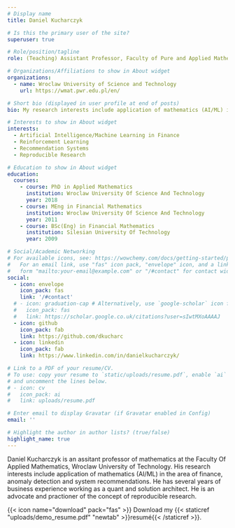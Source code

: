 ```yaml
---
# Display name
title: Daniel Kucharczyk

# Is this the primary user of the site?
superuser: true

# Role/position/tagline
role: (Teaching) Assistant Professor, Faculty of Pure and Applied Mathematics

# Organizations/Affiliations to show in About widget
organizations:
  - name: Wroclaw University of Science and Technology
    url: https://wmat.pwr.edu.pl/en/

# Short bio (displayed in user profile at end of posts)
bio: My research interests include application of mathematics (AI/ML) in the area of finance, anomaly detection and system recommendations. 

# Interests to show in About widget
interests:
  - Artificial Intelligence/Machine Learning in Finance
  - Reinforcement Learning
  - Recommendation Systems
  - Reproducible Research

# Education to show in About widget
education:
  courses:
    - course: PhD in Applied Mathematics
      institution: Wroclaw University Of Science And Technology 
      year: 2018
    - course: MEng in Financial Mathematics
      institution: Wroclaw University Of Science And Technology
      year: 2011
    - course: BSc(Eng) in Financial Mathematics
      institution: Silesian University Of Technology
      year: 2009

# Social/Academic Networking
# For available icons, see: https://wowchemy.com/docs/getting-started/page-builder/#icons
#   For an email link, use "fas" icon pack, "envelope" icon, and a link in the
#   form "mailto:your-email@example.com" or "/#contact" for contact widget.
social:
  - icon: envelope
    icon_pack: fas
    link: '/#contact'
  # - icon: graduation-cap # Alternatively, use `google-scholar` icon from `ai` icon pack
  #   icon_pack: fas
  #   link: https://scholar.google.co.uk/citations?user=sIwtMXoAAAAJ
  - icon: github
    icon_pack: fab
    link: https://github.com/dkucharc
  - icon: linkedin
    icon_pack: fab
    link: https://www.linkedin.com/in/danielkucharczyk/

# Link to a PDF of your resume/CV.
# To use: copy your resume to `static/uploads/resume.pdf`, enable `ai` icons in `params.toml`,
# and uncomment the lines below.
# - icon: cv
#   icon_pack: ai
#   link: uploads/resume.pdf

# Enter email to display Gravatar (if Gravatar enabled in Config)
email: ''

# Highlight the author in author lists? (true/false)
highlight_name: true
---
```


Daniel Kucharczyk is an assitant professor of mathematics at the Faculty Of Applied Mathematics, Wroclaw University of Technology. His research interests include application of mathematics (AI/ML) in the area of finance, anomaly detection and system recommendations. He has several years of business experience working as a quant and solution architect. 
He is an advocate and practioner of the concept of reproducible research.

{{< icon name="download" pack="fas" >}} Download my {{< staticref "uploads/demo_resume.pdf" "newtab" >}}resumé{{< /staticref >}}.
